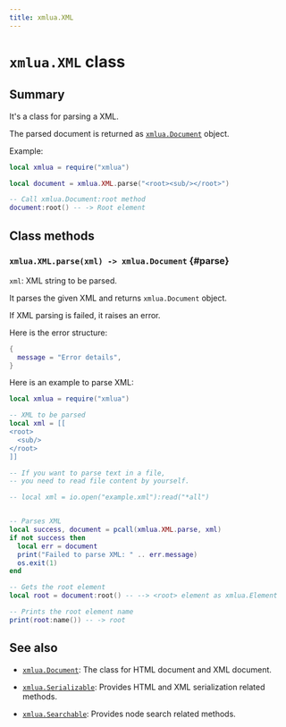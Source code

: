 ```yaml
---
title: xmlua.XML
---
```


# `xmlua.XML` class

## Summary

It's a class for parsing a XML.

The parsed document is returned as [`xmlua.Document`][document] object.

Example:

```lua
local xmlua = require("xmlua")

local document = xmlua.XML.parse("<root><sub/></root>")

-- Call xmlua.Document:root method
document:root() -- -> Root element
```

## Class methods

### `xmlua.XML.parse(xml) -> xmlua.Document` {#parse}

`xml`: XML string to be parsed.

It parses the given XML and returns `xmlua.Document` object.

If XML parsing is failed, it raises an error.

Here is the error structure:

```lua
{
  message = "Error details",
}
```

Here is an example to parse XML:

```lua
local xmlua = require("xmlua")

-- XML to be parsed
local xml = [[
<root>
  <sub/>
</root>
]]

-- If you want to parse text in a file,
-- you need to read file content by yourself.

-- local xml = io.open("example.xml"):read("*all")


-- Parses XML
local success, document = pcall(xmlua.XML.parse, xml)
if not success then
  local err = document
  print("Failed to parse XML: " .. err.message)
  os.exit(1)
end

-- Gets the root element
local root = document:root() -- --> <root> element as xmlua.Element

-- Prints the root element name
print(root:name()) -- -> root
```

## See also

  * [`xmlua.Document`][document]: The class for HTML document and XML document.

  * [`xmlua.Serializable`][serializable]: Provides HTML and XML serialization related methods.

  * [`xmlua.Searchable`][searchable]: Provides node search related methods.


[document]:document.html

[serializable]:serializable.html

[searchable]:searchable.html
